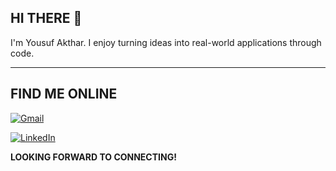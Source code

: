 ## HI THERE 👋

I'm Yousuf Akthar. I enjoy turning ideas into real-world applications through code.

---

## FIND ME ONLINE

[![Gmail](https://img.shields.io/badge/Gmail-D14836?style=for-the-badge&logo=gmail&logoColor=white)](mailto:yousufakthar25@gmail.com)

[![LinkedIn](https://img.shields.io/badge/LinkedIn-0A66C2?style=for-the-badge&logo=linkedin&logoColor=white)](https://www.linkedin.com/in/yousufakthar)

**LOOKING FORWARD TO CONNECTING!**



